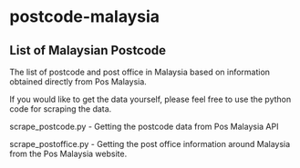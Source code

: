 # postcode-malaysia
List of Malaysian Postcode
-----
The list of postcode and post office in Malaysia based on information obtained directly from Pos Malaysia.

If you would like to get the data yourself, please feel free to use the python code for scraping the data.

scrape_postcode.py - Getting the postcode data from Pos Malaysia API

scrape_postoffice.py - Getting the post office information around Malaysia from the Pos Malaysia website.

